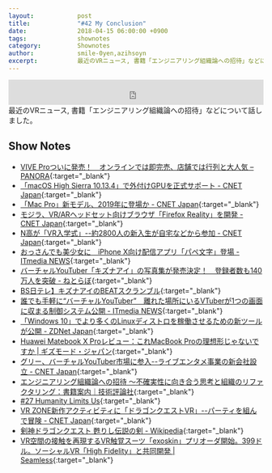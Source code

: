 ```yaml
---
layout:            post
title:             "#42 My Conclusion"
date:              2018-04-15 06:00:00 +0900
tags:              shownotes
category:          Shownotes
author:            smile-0yen,azihsoyn
excerpt:           最近のVRニュース, 書籍「エンジニアリング組織論への招待」などについて話しました。
---
```

<iframe width="100%" height="50" scrolling="no" frameborder="no" src="https://w.soundcloud.com/player/?url=https%3A//api.soundcloud.com/tracks/429776658&amp;auto_play=false&amp;hide_related=false&amp;show_user=true&amp;show_reposts=false&amp;visual=false&amp;show_artwork=false&amp;default_height=75"></iframe>
最近のVRニュース, 書籍「エンジニアリング組織論への招待」などについて話しました。

## Show Notes
- [VIVE Proついに発売！　オンラインでは即完売、店舗では行列と大人気 – PANORA](http://panora.tokyo/58064/){:target="_blank"}
- [「macOS High Sierra 10\.13\.4」で外付けGPUを正式サポート \- CNET Japan](https://japan.cnet.com/article/35117013/){:target="_blank"}
- [「Mac Pro」新モデル、2019年に登場か \- CNET Japan](https://japan.cnet.com/article/35117310/){:target="_blank"}
- [モジラ、VR/ARヘッドセット向けブラウザ「Firefox Reality」を開発 \- CNET Japan](https://japan.cnet.com/article/35117155/){:target="_blank"}
- [N高が「VR入学式」\-\-約2800人の新入生が自宅などから参加 \- CNET Japan](https://japan.cnet.com/article/35117220/){:target="_blank"}
- [おっさんでも美少女に　iPhone X向け配信アプリ「パペ文字」登場 \- ITmedia NEWS](http://www.itmedia.co.jp/news/articles/1804/06/news115.html){:target="_blank"}
- [バーチャルYouTuber「キズナアイ」の写真集が発売決定！　登録者数も140万人を突破 \- ねとらぼ](http://nlab.itmedia.co.jp/nl/articles/1801/20/news029.html){:target="_blank"}
- [BS日テレ】キズナアイのBEATスクランブル](https://cu.ntv.co.jp/program/KizunaAi/){:target="_blank"}
- [誰でも手軽に“バーチャルYouTuber”　離れた場所にいるVTuberが1つの画面に収まる制御システム公開 \- ITmedia NEWS](http://www.itmedia.co.jp/news/articles/1804/06/news078.html){:target="_blank"}
- [「Windows 10」でより多くのLinuxディストロを稼働させるための新ツールが公開 \- ZDNet Japan](https://japan.zdnet.com/article/35116933/){:target="_blank"}
- [Huawei Matebook X Proレビュー：これMacBook Proの理想形じゃないですか \| ギズモード・ジャパン](https://www.gizmodo.jp/2018/04/164960.html){:target="_blank"}
- [グリー、バーチャルYouTuber市場に参入\-\-ライブエンタメ事業の新会社設立 \- CNET Japan](https://japan.cnet.com/article/35117278/){:target="_blank"}
- [エンジニアリング組織論への招待 ～不確実性に向き合う思考と組織のリファクタリング：書籍案内｜技術評論社](http://gihyo.jp/book/2018/978-4-7741-9605-3){:target="_blank"}
- [\#27 Humanity Limits Us](http://rehash.fm/27){:target="_blank"}
- [VR ZONE新作アクティビティに「ドラゴンクエストVR」\-\-パーティを組んで冒険 \- CNET Japan](https://japan.cnet.com/article/35117128/){:target="_blank"}
- [剣神ドラゴンクエスト 甦りし伝説の剣 \- Wikipedia](https://ja.wikipedia.org/wiki/%E5%89%A3%E7%A5%9E%E3%83%89%E3%83%A9%E3%82%B4%E3%83%B3%E3%82%AF%E3%82%A8%E3%82%B9%E3%83%88_%E7%94%A6%E3%82%8A%E3%81%97%E4%BC%9D%E8%AA%AC%E3%81%AE%E5%89%A3){:target="_blank"}
- [VR空間の接触を再現するVR触覚スーツ「exoskin」プリオーダ開始。399ドル。ソーシャルVR「High Fidelity」と共同開発 \| Seamless](http://shiropen.com/vr-neosensory-exoskin){:target="_blank"}

